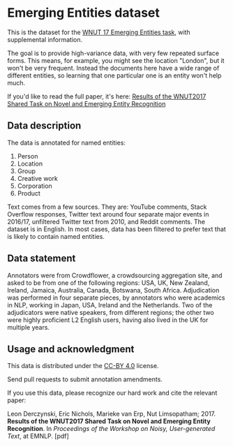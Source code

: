 # Emerging Entities dataset

This is the dataset for the [WNUT 17 Emerging Entities task](https://noisy-text.github.io/2017/emerging-rare-entities.html), with supplemental information. 

The goal is to provide high-variance data, with very few repeated surface forms. This means, for example, you might see the location "London", but it won't be very frequent. Instead the documents here have a wide range of different entities, so learning that one particular one is an entity won't help much. 

If you'd like to read the full paper, it's here: [Results of the WNUT2017 Shared Task on Novel and Emerging Entity Recognition](http://www.derczynski.com/sheffield/papers/emerging-wnut.pdf)

## Data description

The data is annotated for named entities: 

1. Person
1. Location
1. Group
1. Creative work
1. Corporation
1. Product

Text comes from a few sources. They are: YouTube comments, Stack Overflow responses, Twitter text around four separate major events in 2016/17, unfiltered Twitter text from 2010, and Reddit comments. The dataset is in English. In most cases, data has been filtered to prefer text that is likely to contain named entities.

## Data statement

Annotators were from Crowdflower, a crowdsourcing aggregation site, and asked to be from one of the following regions: USA, UK, New Zealand, Ireland, Jamaica, Australia, Canada, Botswana, South Africa. Adjudication was performed in four separate pieces, by annotators who were academics in NLP, working in Japan, USA, Ireland and the Netherlands. Two of the adjudicators were native speakers, from different regions; the other two were highly proficient L2 English users, having also lived in the UK for multiple years.

## Usage and acknowledgment

This data is distributed under the [CC-BY 4.0](https://creativecommons.org/licenses/by/4.0/) license.

Send pull requests to submit annotation amendments.

If you use this data, please recognize our hard work and cite the relevant paper:

Leon Derczynski, Eric Nichols, Marieke van Erp, Nut Limsopatham; 2017. **Results of the WNUT2017 Shared Task on Novel and Emerging Entity Recognition**. In *Proceedings of the Workshop on Noisy, User-generated Text*, at EMNLP. [pdf]


